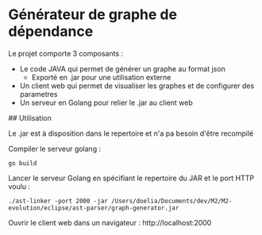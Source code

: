 # Générateur de graphe de dépendance

Le projet comporte 3 composants :
- Le code JAVA qui permet de générer un graphe au format json
    - Exporté en .jar pour une utilisation externe
- Un client web qui permet de visualiser les graphes et de configurer des parametres
- Un serveur en Golang pour relier le .jar au client web

## Utilisation

Le .jar est à disposition dans le repertoire et n'a pa besoin d'être recompilé  

Compiler le serveur golang :
```
go build
```

Lancer le serveur Golang en spécifiant le repertoire du JAR et le port HTTP voulu :
```
./ast-linker -port 2000 -jar /Users/doelia/Documents/dev/M2/M2-evolution/eclipse/ast-parser/graph-generator.jar
```

Ouvrir le client web dans un navigateur : http://localhost:2000
